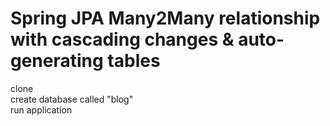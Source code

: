 # Spring JPA Many2Many relationship with cascading changes & auto-generating tables
clone <br>
create database called "blog"<br>
run application<br>

